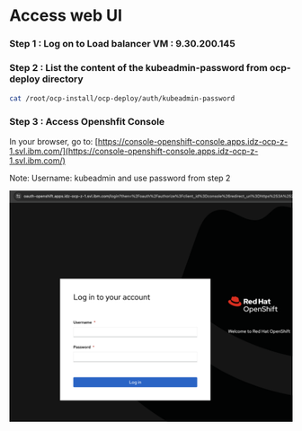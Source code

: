 # Access web UI

### Step 1 : Log on to Load balancer VM : 9.30.200.145

### Step 2 : List the content of the kubeadmin-password from ocp-deploy directory

```bash
cat /root/ocp-install/ocp-deploy/auth/kubeadmin-password
```

### Step 3 : Access Openshfit Console
In your browser, go to: [https://console-openshift-console.apps.idz-ocp-z-1.svl.ibm.com/](https://console-openshift-console.apps.idz-ocp-z-1.svl.ibm.com/)

Note:  Username: kubeadmin and use password from step 2

![alt text](images/OpenshiftWebUI.png)